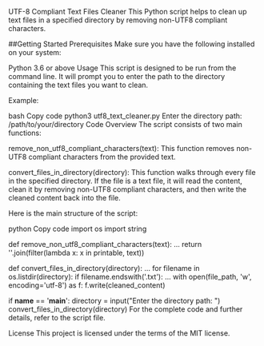 UTF-8 Compliant Text Files Cleaner
This Python script helps to clean up text files in a specified directory by removing non-UTF8 compliant characters.

##Getting Started
Prerequisites
Make sure you have the following installed on your system:

Python 3.6 or above
Usage
This script is designed to be run from the command line. It will prompt you to enter the path to the directory containing the text files you want to clean.

Example:

bash
Copy code
python3 utf8_text_cleaner.py
Enter the directory path: /path/to/your/directory
Code Overview
The script consists of two main functions:

remove_non_utf8_compliant_characters(text): This function removes non-UTF8 compliant characters from the provided text.

convert_files_in_directory(directory): This function walks through every file in the specified directory. If the file is a text file, it will read the content, clean it by removing non-UTF8 compliant characters, and then write the cleaned content back into the file.

Here is the main structure of the script:

python
Copy code
import os
import string

def remove_non_utf8_compliant_characters(text):
    ...
    return ''.join(filter(lambda x: x in printable, text))

def convert_files_in_directory(directory):
    ...
    for filename in os.listdir(directory):
        if filename.endswith('.txt'):
            ...
            with open(file_path, 'w', encoding='utf-8') as f:
                f.write(cleaned_content)

if __name__ == '__main__':
    directory = input("Enter the directory path: ")
    convert_files_in_directory(directory)
For the complete code and further details, refer to the script file.

License
This project is licensed under the terms of the MIT license.
